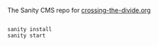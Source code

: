 The Sanity CMS repo for [crossing-the-divide.org](crossing-the-divide.org)

```

sanity install
sanity start

```